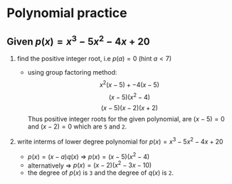 # Polynomial practice

## Given $p(x) = x^3 - 5x^2 - 4x +20$

1. find the positive integer root, i.e $p(a) = 0$ (hint $a < 7$)
	- using group factoring method:
	$$ x^2(x - 5) + -4(x - 5) $$
	$$ (x - 5)(x^2 - 4) $$
	$$ (x - 5)(x - 2)(x + 2) $$
Thus positive integer roots for the given polynomial, are $(x - 5) = 0$ and $(x - 2) = 0$ which are `5` and `2`.

2. write interms of lower degree polynomial for $p(x) = x^3 - 5x^2 - 4x +20$
	- $p(x) = (x - a)q(x)$ => $p(x) = (x - 5)(x^2 - 4)$
	- alternatively => $p(x) = (x - 2)(x^2 - 3x - 10)$
	- the degree of $p(x)$ is `3` and the degree of $q(x)$ is `2`.
